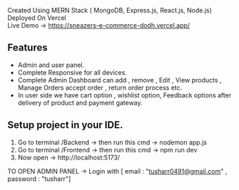 Created Using MERN Stack ( MongoDB, Express.js, React.js, Node.js)<br>
Deployed On Vercel<br>
Live Demo -> https://sneazers-e-commerce-dodh.vercel.app/
 
<h2>Features </h2>
<ul>
  <li>Admin and user panel.</li>
  <li>Complete Responsive for all devices.</li>
  <li>Complete Admin Dashboard can add , remove , Edit , View  products , Manage Orders accept order , return order process etc.</li>
  <li>In user side we have cart option ,  wishlist option, Feedback options after delivery of product and payment gateway.</li>
</ul>

<h2>Setup project in your IDE.</h2>
<ol>
  <li>Go to terminal /Backend -> then run this cmd -> nodemon app.js</li>
  <li>Go to terminal /Frontend -> then run this cmd -> npm run dev</li>
  <li>Now open -> http://localhost:5173/ </li>
</ol>

 TO OPEN ADMIN PANEL ->  Login with [ email : "tusharr0491@gmail.com" , password : "tusharr"] 

